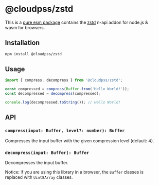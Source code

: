 # @cloudpss/zstd

This is a [pure esm package](https://gist.github.com/sindresorhus/a39789f98801d908bbc7ff3ecc99d99c) contains the [zstd](http://github.com/facebook/zstd) n-api addon for node.js & wasm for browsers.

## Installation

```bash
npm install @cloudpss/zstd
```

## Usage

```js
import { compress, decompress } from '@cloudpss/zstd';

const compressed = compress(Buffer.from('Hello World!'));
const decompressed = decompress(compressed);

console.log(decompressed.toString()); // Hello World!
```

## API

### `compress(input: Buffer, level?: number): Buffer`

Compresses the input buffer with the given compression level (default: 4).

### `decompress(input: Buffer): Buffer`

Decompresses the input buffer.

Notice: If you are using this library in a browser, the `Buffer` classes is replaced with `Uint8Array` classes.
